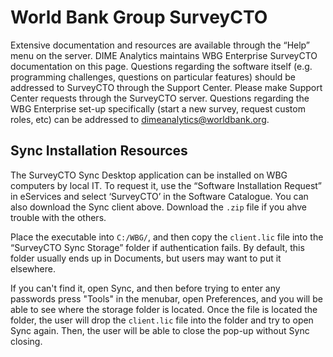 # ​​World Bank Group SurveyCTO

Extensive documentation and resources are available through the “Help” menu on the server. DIME Analytics maintains WBG Enterprise SurveyCTO documentation on this page. Questions regarding the software itself (e.g. programming challenges, questions on particular features) should be addressed to SurveyCTO through the Support Center. Please make Support Center requests through the SurveyCTO server. Questions regarding the WBG Enterprise set-up specifically (start a new survey, request custom roles, etc) can be addressed to dimeanalytics@worldbank.org.

## Sync Installation Resources

The SurveyCTO Sync Desktop application can be installed on WBG computers by local IT. To request it, use the “Software Installation Request” in eServices and select ‘SurveyCTO’ in the Software Catalogue. You can also download the Sync client above. Download the `.zip` file if you ahve trouble with the others.

​Place the executable into `C:/WBG/`, and then copy the `client.lic` file into the “SurveyCTO Sync Storage” folder if authentication fails. By default, this folder usually ends up in Documents, but users may want to put it elsewhere.

If you can't find it, open Sync, and then before trying to enter any passwords press "Tools" in the menubar, open Preferences, and you will be able to see where the storage folder is located. Once the file is located the folder, the user will drop the `client.lic` file into the folder and try to open Sync again. Then, the user will be able to close the pop-up without Sync closing.

​
